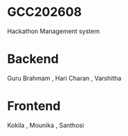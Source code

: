 # GCC202608
Hackathon Management system
# Backend
Guru Brahmam , Hari Charan , Varshitha
# Frontend
Kokila , Mounika , Santhosi
